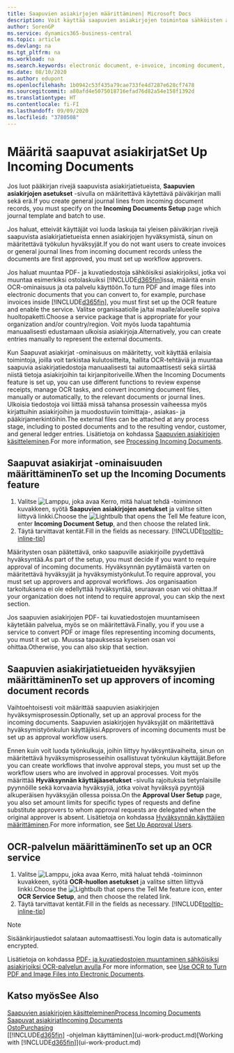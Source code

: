 ```yaml
---
title: Saapuvien asiakirjojen määrittäminen| Microsoft Docs
description: Voit käyttää saapuvien asiakirjojen toimintoa sähköisten asiakirjojen luomiseen, OCR-tehtävien hallintaan, laskujen tuontiin ja kuvatiedostojen muuntamiseen.
author: SorenGP
ms.service: dynamics365-business-central
ms.topic: article
ms.devlang: na
ms.tgt_pltfrm: na
ms.workload: na
ms.search.keywords: electronic document, e-invoice, incoming document, OCR, ecommerce, document exchange, import invoice
ms.date: 08/10/2020
ms.author: edupont
ms.openlocfilehash: 1b0942c53f435a79cae733fe4d7287e628cf7478
ms.sourcegitcommit: a80afd4e5075018716efad76d82a54e158f1392d
ms.translationtype: HT
ms.contentlocale: fi-FI
ms.lasthandoff: 09/09/2020
ms.locfileid: "3780508"
---
```

# <a name="set-up-incoming-documents"></a><span data-ttu-id="4c38e-103">Määritä saapuvat asiakirjat</span><span class="sxs-lookup"><span data-stu-id="4c38e-103">Set Up Incoming Documents</span></span>

<span data-ttu-id="4c38e-104">Jos luot pääkirjan rivejä saapuvista asiakirjatietueista, **Saapuvien asiakirjojen asetukset** -sivulla on määritettävä käytettävä päiväkirjan malli sekä erä.</span><span class="sxs-lookup"><span data-stu-id="4c38e-104">If you create general journal lines from incoming document records, you must specify on the **Incoming Documents Setup** page which journal template and batch to use.</span></span>

<span data-ttu-id="4c38e-105">Jos haluat, etteivät käyttäjät voi luoda laskuja tai yleisen päiväkirjan rivejä saapuvista asiakirjatietueista ennen asiakirjojen hyväksymistä, sinun on määritettävä työkulun hyväksyjät.</span><span class="sxs-lookup"><span data-stu-id="4c38e-105">If you do not want users to create invoices or general journal lines from incoming document records unless the documents are first approved, you must set up workflow approvers.</span></span>

<span data-ttu-id="4c38e-106">Jos haluat muuntaa PDF- ja kuvatiedostoja sähköisiksi asiakirjoiksi, jotka voi muuntaa esimerkiksi ostolaskuiksi [!INCLUDE[d365fin](includes/d365fin_md.md)]issa, määritä ensin OCR-ominaisuus ja ota palvelu käyttöön.</span><span class="sxs-lookup"><span data-stu-id="4c38e-106">To turn PDF and image files into electronic documents that you can convert to, for example, purchase invoices inside [!INCLUDE[d365fin](includes/d365fin_md.md)], you must first set up the OCR feature and enable the service.</span></span> <span data-ttu-id="4c38e-107">Valitse organisaatiolle ja/tai maalle/alueelle sopiva huoltopaketti.</span><span class="sxs-lookup"><span data-stu-id="4c38e-107">Choose a service package that is appropriate for your organization and/or country/region.</span></span> <span data-ttu-id="4c38e-108">Voit myös luoda tapahtumia manuaalisesti edustamaan ulkoisia asiakirjoja.</span><span class="sxs-lookup"><span data-stu-id="4c38e-108">Alternatively, you can create entries manually to represent the external documents.</span></span>  

<span data-ttu-id="4c38e-109">Kun Saapuvat asiakirjat -ominaisuus on määritetty, voit käyttää erilaisia toimintoja, joilla voit tarkistaa kulutositteita, hallita OCR-tehtäviä ja muuntaa saapuvia asiakirjatiedostoja manuaalisesti tai automaattisesti sekä siirtää niistä tietoja asiakirjoihin tai kirjanpitoriveille.</span><span class="sxs-lookup"><span data-stu-id="4c38e-109">When the Incoming Documents feature is set up, you can use different functions to review expense receipts, manage OCR tasks, and convert incoming document files, manually or automatically, to the relevant documents or journal lines.</span></span> <span data-ttu-id="4c38e-110">Ulkoisia tiedostoja voi liittää missä tahansa prosessin vaiheessa myös kirjattuihin asiakirjoihin ja muodostuviin toimittaja-, asiakas- ja pääkirjamerkintöihin.</span><span class="sxs-lookup"><span data-stu-id="4c38e-110">The external files can be attached at any process stage, including to posted documents and to the resulting vendor, customer, and general ledger entries.</span></span> <span data-ttu-id="4c38e-111">Lisätietoja on kohdassa [Saapuvien asiakirjojen käsitteleminen](across-process-income-documents.md).</span><span class="sxs-lookup"><span data-stu-id="4c38e-111">For more information, see [Processing Incoming Documents](across-process-income-documents.md).</span></span>

## <a name="to-set-up-the-incoming-documents-feature"></a><span data-ttu-id="4c38e-112">Saapuvat asiakirjat -ominaisuuden määrittäminen</span><span class="sxs-lookup"><span data-stu-id="4c38e-112">To set up the Incoming Documents feature</span></span>

1. <span data-ttu-id="4c38e-113">Valitse ![Lamppu, joka avaa Kerro, mitä haluat tehdä -toiminnon](media/ui-search/search_small.png "Kerro, mitä haluat tehdä") kuvakkeen, syötä **Saapuvien asiakirjojen asetukset** ja valitse sitten liittyvä linkki.</span><span class="sxs-lookup"><span data-stu-id="4c38e-113">Choose the ![Lightbulb that opens the Tell Me feature](media/ui-search/search_small.png "Tell me what you want to do") icon, enter **Incoming Document Setup**, and then choose the related link.</span></span>
2. <span data-ttu-id="4c38e-114">Täytä tarvittavat kentät.</span><span class="sxs-lookup"><span data-stu-id="4c38e-114">Fill in the fields as necessary.</span></span> [!INCLUDE[tooltip-inline-tip](includes/tooltip-inline-tip_md.md)]

<span data-ttu-id="4c38e-115">Määritysten osan päätettävä, onko saapuville asiakirjoille pyydettävä hyväksyntää.</span><span class="sxs-lookup"><span data-stu-id="4c38e-115">As part of the setup, you must decide if you want to require approval of incoming documents.</span></span> <span data-ttu-id="4c38e-116">Hyväksynnän pyytämäistä varten on määritettävä hyväksyjät ja hyväksymistyönkulut.</span><span class="sxs-lookup"><span data-stu-id="4c38e-116">To require approval, you must set up approvers and approval workflows.</span></span> <span data-ttu-id="4c38e-117">Jos organisaation tarkoituksena ei ole edellyttää hyväksyntää, seuraavan osan voi ohittaa.</span><span class="sxs-lookup"><span data-stu-id="4c38e-117">If your organization does not intend to require approval, you can skip the next section.</span></span>  

<span data-ttu-id="4c38e-118">Jos saapuvien asiakirjojen PDF- tai kuvatiedostojen muuntamiseen käytetään palvelua, myös se on määritettävä.</span><span class="sxs-lookup"><span data-stu-id="4c38e-118">Finally, you if you use a service to convert PDF or image files representing incoming documents, you must it set up.</span></span> <span data-ttu-id="4c38e-119">Muussa tapauksessa kyseisen osan voi ohittaa.</span><span class="sxs-lookup"><span data-stu-id="4c38e-119">Otherwise, you can also skip that section.</span></span>  

## <a name="to-set-up-approvers-of-incoming-document-records"></a><span data-ttu-id="4c38e-120">Saapuvien asiakirjatietueiden hyväksyjien määrittäminen</span><span class="sxs-lookup"><span data-stu-id="4c38e-120">To set up approvers of incoming document records</span></span>

<span data-ttu-id="4c38e-121">Vaihtoehtoisesti voit määrittää saapuvien asiakirjojen hyväksymisprosessin.</span><span class="sxs-lookup"><span data-stu-id="4c38e-121">Optionally, set up an approval process for the incoming documents.</span></span> <span data-ttu-id="4c38e-122">Saapuvien asiakirjojen hyväksyjät on määritettävä hyväksymistyönkulun käyttäjiksi.</span><span class="sxs-lookup"><span data-stu-id="4c38e-122">Approvers of incoming documents must be set up as approval workflow users.</span></span>

<span data-ttu-id="4c38e-123">Ennen kuin voit luoda työnkulkuja, joihin liittyy hyväksyntävaiheita, sinun on määritettävä hyväksymisprosesseihin osallistuvat työnkulun käyttäjät.</span><span class="sxs-lookup"><span data-stu-id="4c38e-123">Before you can create workflows that involve approval steps, you must set up the workflow users who are involved in approval processes.</span></span> <span data-ttu-id="4c38e-124">Voit myös määrittää **Hyväksynnän käyttäjäasetukset** -sivulla rajoituksia tietynlaisille pyynnöille sekä korvaavia hyväksyjiä, jotka voivat hyväksyä pyyntöjä alkuperäisen hyväksyjän ollessa poissa.</span><span class="sxs-lookup"><span data-stu-id="4c38e-124">On the **Approval User Setup** page, you also set amount limits for specific types of requests and define substitute approvers to whom approval requests are delegated when the original approver is absent.</span></span> <span data-ttu-id="4c38e-125">Lisätietoja on kohdassa [Hyväksynnän käyttäjien määrittäminen](across-how-to-set-up-approval-users.md).</span><span class="sxs-lookup"><span data-stu-id="4c38e-125">For more information, see [Set Up Approval Users](across-how-to-set-up-approval-users.md).</span></span>

## <a name="to-set-up-an-ocr-service"></a><span data-ttu-id="4c38e-126">OCR-palvelun määrittäminen</span><span class="sxs-lookup"><span data-stu-id="4c38e-126">To set up an OCR service</span></span>

1. <span data-ttu-id="4c38e-127">Valitse ![Lamppu, joka avaa Kerro, mitä haluat tehdä -toiminnon](media/ui-search/search_small.png "Kerro, mitä haluat tehdä") kuvakkeen, syötä **OCR-huollon asetukset** ja valitse sitten liittyvä linkki.</span><span class="sxs-lookup"><span data-stu-id="4c38e-127">Choose the ![Lightbulb that opens the Tell Me feature](media/ui-search/search_small.png "Tell me what you want to do") icon, enter **OCR Service Setup**, and then choose the related link.</span></span>
2. <span data-ttu-id="4c38e-128">Täytä tarvittavat kentät.</span><span class="sxs-lookup"><span data-stu-id="4c38e-128">Fill in the fields as necessary.</span></span> [!INCLUDE[tooltip-inline-tip](includes/tooltip-inline-tip_md.md)]

> [!NOTE]  
> <span data-ttu-id="4c38e-129">Sisäänkirjaustiedot salataan automaattisesti.</span><span class="sxs-lookup"><span data-stu-id="4c38e-129">You login data is automatically encrypted.</span></span>

<span data-ttu-id="4c38e-130">Lisätietoja on kohdassa [PDF- ja kuvatiedostojen muuntaminen sähköisiksi asiakirjoiksi OCR-palvelun avulla](across-how-use-ocr-pdf-images-files.md).</span><span class="sxs-lookup"><span data-stu-id="4c38e-130">For more information, see [Use OCR to Turn PDF and Image Files into Electronic Documents](across-how-use-ocr-pdf-images-files.md).</span></span>  

## <a name="see-also"></a><span data-ttu-id="4c38e-131">Katso myös</span><span class="sxs-lookup"><span data-stu-id="4c38e-131">See Also</span></span>

[<span data-ttu-id="4c38e-132">Saapuvien asiakirjojen käsitteleminen</span><span class="sxs-lookup"><span data-stu-id="4c38e-132">Process Incoming Documents</span></span>](across-process-income-documents.md)  
[<span data-ttu-id="4c38e-133">Saapuvat asiakirjat</span><span class="sxs-lookup"><span data-stu-id="4c38e-133">Incoming Documents</span></span>](across-income-documents.md)  
[<span data-ttu-id="4c38e-134">Osto</span><span class="sxs-lookup"><span data-stu-id="4c38e-134">Purchasing</span></span>](purchasing-manage-purchasing.md)  
<span data-ttu-id="4c38e-135">[[!INCLUDE[d365fin](includes/d365fin_md.md)] -ohjelman käyttäminen](ui-work-product.md)</span><span class="sxs-lookup"><span data-stu-id="4c38e-135">[Working with [!INCLUDE[d365fin](includes/d365fin_md.md)]](ui-work-product.md)</span></span>
